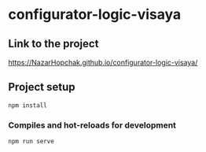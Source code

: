 # configurator-logic-visaya

## Link to the project

https://NazarHopchak.github.io/configurator-logic-visaya/

## Project setup
```
npm install
```

### Compiles and hot-reloads for development
```
npm run serve
```
